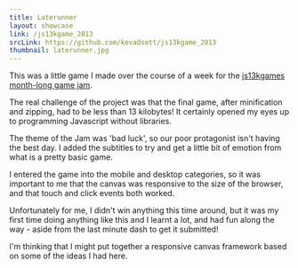 ```yaml
---
title: Laterunner
layout: showcase
link: /js13kgame_2013
srcLink: https://github.com/kevadsett/js13kgame_2013
thumbnail: laterunner.jpg
---
```


This was a little game I made over the course of a week for the [js13kgames month-long game jam](http://www.js13kgames.com). 

The real challenge of the project was that the final game, after minification and zipping, had to be less than 13 kilobytes! It certainly opened my eyes up to programming Javascript without libraries.

The theme of the Jam was 'bad luck', so our poor protagonist isn't having the best day. I added the subtitles to try and get a little bit of emotion from what is a pretty basic game.

I entered the game into the mobile and desktop categories, so it was important to me that the canvas was responsive to the size of the browser, and that touch and click events both worked.

Unfortunately for me, I didn't win anything this time around, but it was my first time doing anything like this and I learnt a lot, and had fun along the way - aside from the last minute dash to get it submitted!

I'm thinking that I might put together a responsive canvas framework based on some of the ideas I had here.